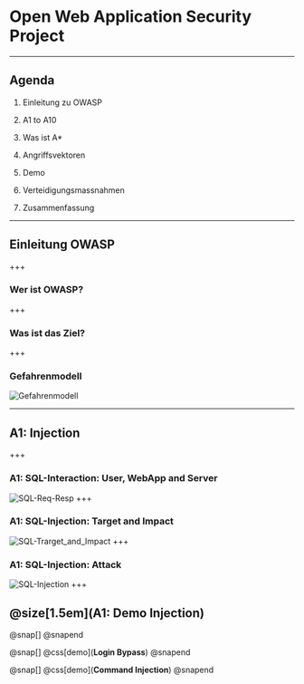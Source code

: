 # Open Web Application Security Project
---
## Agenda
1. Einleitung zu OWASP

2. A1 to A10
  1. Was ist A*
  2. Angriffsvektoren
  3. Demo
  4. Verteidigungsmassnahmen

3. Zusammenfassung
---
## Einleitung OWASP
+++
### Wer ist OWASP?
+++
### Was ist das Ziel?
+++
### Gefahrenmodell
![Gefahrenmodell](/res/PNGs/OWASP_Gefahrenmodell.png)


---
## A1: Injection
+++
### A1: SQL-Interaction: User, WebApp and Server
![SQL-Req-Resp](/res/PNGs/SQL_Req-Resp.png)
+++
### A1: SQL-Injection: Target and Impact
![SQL-Trarget_and_Impact](/res/PNGs/SQL_targets_and_impact_low.png)
+++
### A1: SQL-Injection: Attack
![SQL-Injection](/res/PNGs/SQL_Injection.png)
+++
## @size[1.5em](A1: Demo Injection)

@snap[]
@snapend


@snap[]
@css[demo](**Login Bypass**)
@snapend

@snap[]
@css[demo](**Command Injection**)
@snapend